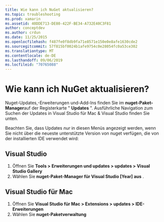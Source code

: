 ```yaml
---
title: Wie kann ich NuGet aktualisieren?
ms.topic: troubleshooting
ms.prod: xamarin
ms.assetid: 40DDE713-DE80-422F-BE34-A732E40C3F81
author: conceptdev
ms.author: crdun
ms.date: 11/25/2015
ms.openlocfilehash: f487fe0f8db9fa71e8571e150e0e8afe1630cde2
ms.sourcegitcommit: 57f815bf0024b1afe9754c0e28054fc0a53ce302
ms.translationtype: MT
ms.contentlocale: de-DE
ms.lasthandoff: 09/06/2019
ms.locfileid: "70765088"
---
```

# <a name="how-can-i-update-nuget"></a>Wie kann ich NuGet aktualisieren?

Nuget-Updates,-Erweiterungen und-Add-Ins finden Sie im **nuget-Paket-Manager**auf der Registerkarte " **Updates** ". Ausführliche Navigation zum Suchen der Updates in Visual Studio für Mac & Visual Studio finden Sie unten. 

Beachten Sie, dass Updates *nur* in diesen Menüs angezeigt werden, wenn Sie nicht über die neueste unterstützte Version von nuget verfügen, die von der installierten IDE verwendet wird:

## <a name="visual-studio"></a>Visual Studio
1. Öffnen Sie **Tools > Erweiterungen und updates > updates > Visual Studio Gallery**
2. Wählen Sie **nuget-Paket-Manager für Visual Studio [Year] aus** .

## <a name="visual-studio-for-mac"></a>Visual Studio für Mac

1. Öffnen Sie **Visual Studio für Mac > Extensions > updates > IDE-Erweiterungen**
2. Wählen Sie **nuget-Paketverwaltung**
